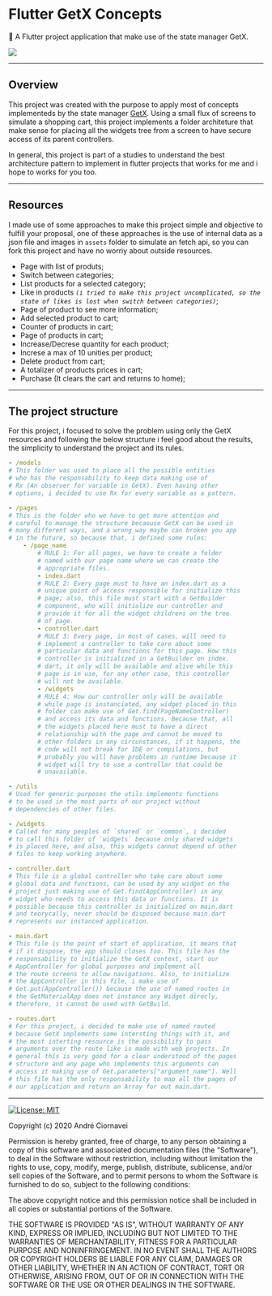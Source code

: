 # Flutter GetX Concepts

🚀 A Flutter project application that make use of the state manager GetX.

![](https://github.com/andreciornavei/images/blob/master/stackgig/flutter_getx_concept_presentation.gif?raw=true)

---

## Overview

This project was created with the purpose to apply most of concepts implementeds by the state manager [GetX][getx_package]. Using a small flux of screens to simulate a shopping cart, this project implements a folder architeture that make sense for placing all the widgets tree from a screen to have secure access of its parent controllers.

In general, this project is part of a studies to understand the best architecture pattern to implement in flutter projects that works for me and i hope to works for you too.

---

## Resources

I made use of some approaches to make this project simple and objective to fulfill your proposal, one of these approaches is the use of internal data as a json file and images in `assets` folder to simulate an fetch api, so you can fork this project and have no worriy about outside resources.

- Page with list of produts;
- Switch between categories;
- List products for a selected category;
- Like in products _`(i tried to make this project uncomplicated, so the state of likes is lost when switch between categories)`_;
- Page of product to see more information;
- Add selected product to cart;
- Counter of products in cart;
- Page of products in cart;
- Increase/Decrese quantity for each product;
- Increse a max of 10 unities per product;
- Delete product from cart;
- A totalizer of products prices in cart; 
- Purchase (It clears the cart and returns to home);

---

## The project structure

For this project, i focused to solve the problem using only the GetX resources and following the below structure i feel good about the results,  the simplicity to understand the project and its rules.

```yaml
- /models
# This folder was used to place all the possible entities 
# who has the responsability to keep data making use of 
# Rx (An observer for variable in GetX). Even having other 
# options, i decided tu use Rx for every variable as a pattern. 

- /pages
# This is the folder who we have to get more attention and
# careful to manage the structure becaouse GetX can be used in 
# many different ways, and a wrong way maybe can broken you app 
# in the future, so because that, i defined some rules:
    - /page_name
        # RULE 1: For all pages, we have to create a folder
        # named with our page name where we can create the 
        # appropriate files.
        - index.dart
        # RULE 2: Every page must to have an index.dart as a 
        # unique point of access responsible for initialize this 
        # page; also, this file must start with a GetBuilder 
        # component, who will initialize our controller and 
        # provide it for all the widget childrens on the tree 
        # of page.
        - controller.dart
        # RULE 3: Every page, in most of cases, will need to
        # implement a controller to take care about some 
        # particular data and functions for this page. How this 
        # controller is initialized in a GetBuilder on index.
        # dart, it only will be available and alive while this 
        # page is in use, for any other case, this controller 
        # will not be available. 
        - /widgets        
        # RULE 4: How our controller only will be available 
        # while page is instanciated, any widget placed in this 
        # folder can make use of Get.find(PageNameController) 
        # and access its data and functions. Because that, all 
        # the widgets placed here must to have a direct 
        # relationship with the page and cannot be moved to 
        # other folders in any circunstances, if it happens, the 
        # code will not break for IDE or compilations, but 
        # probably you will have problems in runtime because it 
        # widget will try to use a controllar that could be 
        # unavailable.

- /utils
# Used for generic purposes the utils implements functions 
# to be used in the most parts of our project without 
# dependencies of other files.

- /widgets
# Called for many peoples of `shared` or `common`, i decided
# to call this folder of `widgets` because only shared widgets 
# is placed here, and also, this widgets cannot depend of other 
# files to keep working anywhere.

- controller.dart
# This file is a global controller who take care about some 
# global data and functions, can be used by any widget on the 
# project just making use of Get.find(AppController) in any 
# widget who needs to access this data or functions. It is 
# possible because this controller is initialized on main.dart 
# and teorycally, never should be disposed because main.dart 
# represents our instanced application.

- main.dart
# This file is the point of start of application, it means that 
# if it dispose, the app should closes too. This file has the
# responsability to initialize the GetX context, start our 
# AppController for global purposes and implement all 
# the route screens to allow navigations. Also, to initialize 
# the AppController in this file, i make use of 
# Get.put(AppController()) because the use of named_routes in 
# the GetMaterialApp does not instance any Widget direcly, 
# therefore, it cannot be used with GetBuild.

- routes.dart
# For this project, i decided to make use of named routed 
# because GetX implements some intersting things with it, and 
# the most interting resource is the possibility to pass 
# arguments over the route like is made with web projects. In 
# general this is very good for a clear understood of the pages 
# structure and any page who implements this arguments can 
# access it making use of Get.parameters["argument_name"]. Well 
# this file has the only responsability to map all the pages of 
# our application and return an Array for out main.dart.
```

---

[![License: MIT](https://img.shields.io/badge/license-MIT-purple.svg)](https://github.com/andreciornavei/flutter-getx-concept/blob/master/LICENSE)

Copyright (c) 2020 André Ciornavei

Permission is hereby granted, free of charge, to any person obtaining a copy
of this software and associated documentation files (the "Software"), to deal
in the Software without restriction, including without limitation the rights
to use, copy, modify, merge, publish, distribute, sublicense, and/or sell
copies of the Software, and to permit persons to whom the Software is
furnished to do so, subject to the following conditions:

The above copyright notice and this permission notice shall be included in all
copies or substantial portions of the Software.

THE SOFTWARE IS PROVIDED "AS IS", WITHOUT WARRANTY OF ANY KIND, EXPRESS OR
IMPLIED, INCLUDING BUT NOT LIMITED TO THE WARRANTIES OF MERCHANTABILITY,
FITNESS FOR A PARTICULAR PURPOSE AND NONINFRINGEMENT. IN NO EVENT SHALL THE
AUTHORS OR COPYRIGHT HOLDERS BE LIABLE FOR ANY CLAIM, DAMAGES OR OTHER
LIABILITY, WHETHER IN AN ACTION OF CONTRACT, TORT OR OTHERWISE, ARISING FROM,
OUT OF OR IN CONNECTION WITH THE SOFTWARE OR THE USE OR OTHER DEALINGS IN THE
SOFTWARE.

[getx_package]: https://pub.dev/packages/get
